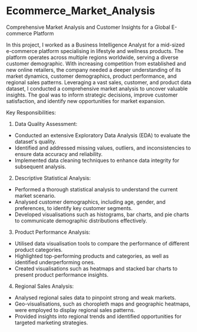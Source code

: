 # Ecommerce_Market_Analysis
Comprehensive Market Analysis and Customer Insights for a Global E-commerce Platform

In this project, I worked as a Business Intelligence Analyst for a mid-sized e-commerce platform specialising in lifestyle and wellness products. The platform operates across multiple regions worldwide, serving a diverse customer demographic. With increasing competition from established and new online retailers, the company needed a deeper understanding of its market dynamics, customer demographics, product performance, and regional sales patterns. Leveraging a vast sales, customer, and product data dataset, I conducted a comprehensive market analysis to uncover valuable insights. The goal was to inform strategic decisions, improve customer satisfaction, and identify new opportunities for market expansion.


Key Responsibilities:
1.	Data Quality Assessment:
  - Conducted an extensive Exploratory Data Analysis (EDA) to evaluate the dataset's quality.
  - Identified and addressed missing values, outliers, and inconsistencies to ensure data accuracy and reliability.
  - Implemented data cleaning techniques to enhance data integrity for subsequent analysis.
2.	Descriptive Statistical Analysis:
  - Performed a thorough statistical analysis to understand the current market scenario.
  - Analysed customer demographics, including age, gender, and preferences, to identify key customer segments.
  - Developed visualisations such as histograms, bar charts, and pie charts to communicate demographic distributions effectively.
3.	Product Performance Analysis:
  - Utilised data visualisation tools to compare the performance of different product categories.
  - Highlighted top-performing products and categories, as well as identified underperforming ones.
  - Created visualisations such as heatmaps and stacked bar charts to present product performance insights.
4.	Regional Sales Analysis:
  - Analysed regional sales data to pinpoint strong and weak markets.
  - Geo-visualisations, such as choropleth maps and geographic heatmaps, were employed to display regional sales patterns.
  - Provided insights into regional trends and identified opportunities for targeted marketing strategies.

